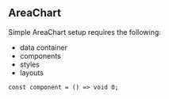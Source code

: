 ## AreaChart

Simple AreaChart setup requires the following:

- data container
- components
- styles
- layouts


```tsx
const component = () => void 0;
```

